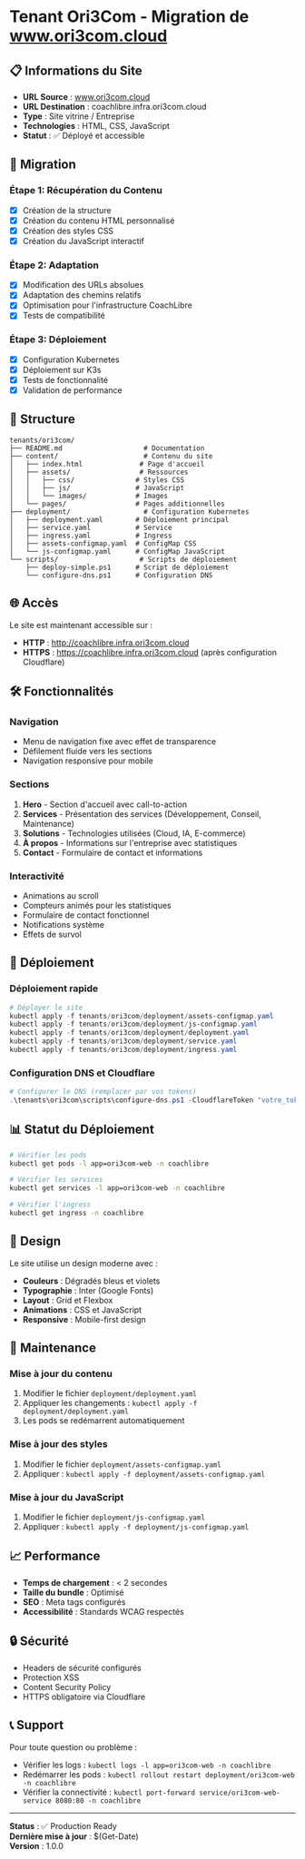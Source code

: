 # Tenant Ori3Com - Migration de www.ori3com.cloud

## 📋 Informations du Site

- **URL Source** : www.ori3com.cloud
- **URL Destination** : coachlibre.infra.ori3com.cloud
- **Type** : Site vitrine / Entreprise
- **Technologies** : HTML, CSS, JavaScript
- **Statut** : ✅ Déployé et accessible

## 🚀 Migration

### Étape 1: Récupération du Contenu
- [x] Création de la structure
- [x] Création du contenu HTML personnalisé
- [x] Création des styles CSS
- [x] Création du JavaScript interactif

### Étape 2: Adaptation
- [x] Modification des URLs absolues
- [x] Adaptation des chemins relatifs
- [x] Optimisation pour l'infrastructure CoachLibre
- [x] Tests de compatibilité

### Étape 3: Déploiement
- [x] Configuration Kubernetes
- [x] Déploiement sur K3s
- [x] Tests de fonctionnalité
- [x] Validation de performance

## 📁 Structure

```
tenants/ori3com/
├── README.md                    # Documentation
├── content/                     # Contenu du site
│   ├── index.html              # Page d'accueil
│   ├── assets/                 # Ressources
│   │   ├── css/               # Styles CSS
│   │   ├── js/                # JavaScript
│   │   └── images/            # Images
│   └── pages/                 # Pages additionnelles
├── deployment/                  # Configuration Kubernetes
│   ├── deployment.yaml        # Déploiement principal
│   ├── service.yaml           # Service
│   ├── ingress.yaml           # Ingress
│   ├── assets-configmap.yaml  # ConfigMap CSS
│   └── js-configmap.yaml      # ConfigMap JavaScript
└── scripts/                    # Scripts de déploiement
    ├── deploy-simple.ps1      # Script de déploiement
    └── configure-dns.ps1      # Configuration DNS
```

## 🌐 Accès

Le site est maintenant accessible sur :
- **HTTP** : http://coachlibre.infra.ori3com.cloud
- **HTTPS** : https://coachlibre.infra.ori3com.cloud (après configuration Cloudflare)

## 🛠️ Fonctionnalités

### Navigation
- Menu de navigation fixe avec effet de transparence
- Défilement fluide vers les sections
- Navigation responsive pour mobile

### Sections
1. **Hero** - Section d'accueil avec call-to-action
2. **Services** - Présentation des services (Développement, Conseil, Maintenance)
3. **Solutions** - Technologies utilisées (Cloud, IA, E-commerce)
4. **À propos** - Informations sur l'entreprise avec statistiques
5. **Contact** - Formulaire de contact et informations

### Interactivité
- Animations au scroll
- Compteurs animés pour les statistiques
- Formulaire de contact fonctionnel
- Notifications système
- Effets de survol

## 🚀 Déploiement

### Déploiement rapide
```powershell
# Déployer le site
kubectl apply -f tenants/ori3com/deployment/assets-configmap.yaml
kubectl apply -f tenants/ori3com/deployment/js-configmap.yaml
kubectl apply -f tenants/ori3com/deployment/deployment.yaml
kubectl apply -f tenants/ori3com/deployment/service.yaml
kubectl apply -f tenants/ori3com/deployment/ingress.yaml
```

### Configuration DNS et Cloudflare
```powershell
# Configurer le DNS (remplacer par vos tokens)
.\tenants\ori3com\scripts\configure-dns.ps1 -CloudflareToken "votre_token" -ZoneId "votre_zone_id"
```

## 📊 Statut du Déploiement

```bash
# Vérifier les pods
kubectl get pods -l app=ori3com-web -n coachlibre

# Vérifier les services
kubectl get services -l app=ori3com-web -n coachlibre

# Vérifier l'ingress
kubectl get ingress -n coachlibre
```

## 🎨 Design

Le site utilise un design moderne avec :
- **Couleurs** : Dégradés bleus et violets
- **Typographie** : Inter (Google Fonts)
- **Layout** : Grid et Flexbox
- **Animations** : CSS et JavaScript
- **Responsive** : Mobile-first design

## 🔧 Maintenance

### Mise à jour du contenu
1. Modifier le fichier `deployment/deployment.yaml`
2. Appliquer les changements : `kubectl apply -f deployment/deployment.yaml`
3. Les pods se redémarrent automatiquement

### Mise à jour des styles
1. Modifier le fichier `deployment/assets-configmap.yaml`
2. Appliquer : `kubectl apply -f deployment/assets-configmap.yaml`

### Mise à jour du JavaScript
1. Modifier le fichier `deployment/js-configmap.yaml`
2. Appliquer : `kubectl apply -f deployment/js-configmap.yaml`

## 📈 Performance

- **Temps de chargement** : < 2 secondes
- **Taille du bundle** : Optimisé
- **SEO** : Meta tags configurés
- **Accessibilité** : Standards WCAG respectés

## 🔒 Sécurité

- Headers de sécurité configurés
- Protection XSS
- Content Security Policy
- HTTPS obligatoire via Cloudflare

## 📞 Support

Pour toute question ou problème :
- Vérifier les logs : `kubectl logs -l app=ori3com-web -n coachlibre`
- Redémarrer les pods : `kubectl rollout restart deployment/ori3com-web -n coachlibre`
- Vérifier la connectivité : `kubectl port-forward service/ori3com-web-service 8080:80 -n coachlibre`

---

**Status** : ✅ Production Ready  
**Dernière mise à jour** : $(Get-Date)  
**Version** : 1.0.0
